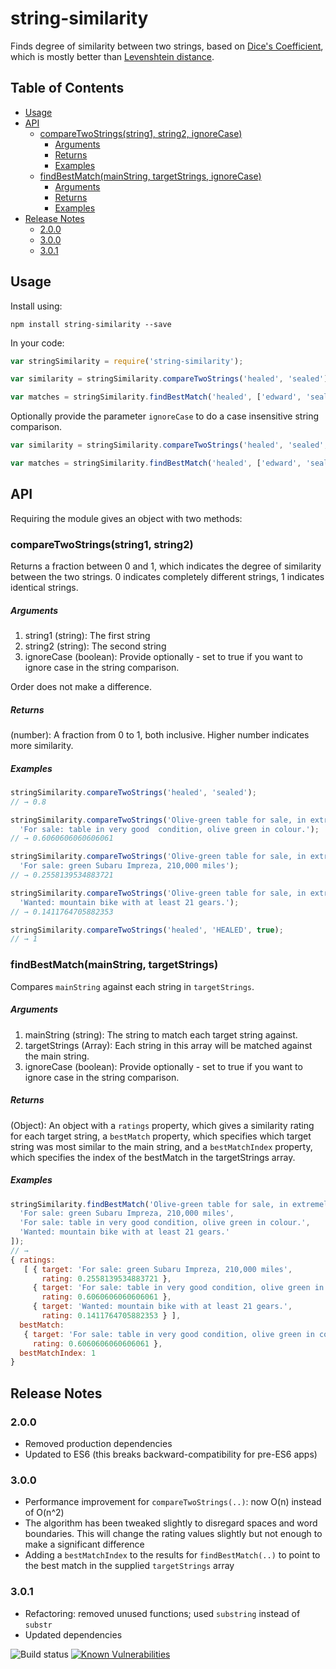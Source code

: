string-similarity
=================

Finds degree of similarity between two strings, based on [Dice's Coefficient](http://en.wikipedia.org/wiki/S%C3%B8rensen%E2%80%93Dice_coefficient), which is mostly better than [Levenshtein distance](http://en.wikipedia.org/wiki/Levenshtein_distance).

## Table of Contents

* [Usage](#usage)
* [API](#api)
    * [compareTwoStrings(string1, string2, ignoreCase)](#comparetwostringsstring1-string2)
        * [Arguments](#arguments)
        * [Returns](#returns)
        * [Examples](#examples)
    * [findBestMatch(mainString, targetStrings, ignoreCase)](#findbestmatchmainstring-targetstrings)
        * [Arguments](#arguments-1)
        * [Returns](#returns-1)
        * [Examples](#examples-1)
* [Release Notes](#release-notes)
    * [2.0.0](#200)
    * [3.0.0](#300)
    * [3.0.1](#301)


## Usage
Install using:

```shell
npm install string-similarity --save
```

In your code:

```javascript
var stringSimilarity = require('string-similarity');

var similarity = stringSimilarity.compareTwoStrings('healed', 'sealed'); 

var matches = stringSimilarity.findBestMatch('healed', ['edward', 'sealed', 'theatre']);
```

Optionally provide the parameter `ignoreCase` to do a case insensitive string comparison.
```javascript
var similarity = stringSimilarity.compareTwoStrings('healed', 'sealed', true); 

var matches = stringSimilarity.findBestMatch('healed', ['edward', 'sealed', 'theatre'], true);
```
## API

Requiring the module gives an object with two methods:

### compareTwoStrings(string1, string2)

Returns a fraction between 0 and 1, which indicates the degree of similarity between the two strings. 0 indicates completely different strings, 1 indicates identical strings.

##### Arguments
  
1. string1 (string): The first string
2. string2 (string): The second string
3. ignoreCase (boolean): Provide optionally - set to true if you want to ignore case in the string comparison.
  
Order does not make a difference.
  
##### Returns
  
(number): A fraction from 0 to 1, both inclusive. Higher number indicates more similarity.

##### Examples
  
```javascript
stringSimilarity.compareTwoStrings('healed', 'sealed');
// → 0.8

stringSimilarity.compareTwoStrings('Olive-green table for sale, in extremely good condition.', 
  'For sale: table in very good  condition, olive green in colour.');
// → 0.6060606060606061

stringSimilarity.compareTwoStrings('Olive-green table for sale, in extremely good condition.', 
  'For sale: green Subaru Impreza, 210,000 miles');
// → 0.2558139534883721

stringSimilarity.compareTwoStrings('Olive-green table for sale, in extremely good condition.', 
  'Wanted: mountain bike with at least 21 gears.');
// → 0.1411764705882353

stringSimilarity.compareTwoStrings('healed', 'HEALED', true);
// → 1
```

### findBestMatch(mainString, targetStrings)

Compares `mainString` against each string in `targetStrings`.

##### Arguments

1. mainString (string): The string to match each target string against.
2. targetStrings (Array): Each string in this array will be matched against the main string.
3. ignoreCase (boolean): Provide optionally - set to true if you want to ignore case in the string comparison.

##### Returns
(Object): An object with a `ratings` property, which gives a similarity rating for each target string, a `bestMatch` property, which specifies which target string was most similar to the main string, and a `bestMatchIndex` property, which specifies the index of the bestMatch in the targetStrings array.

##### Examples
```javascript
stringSimilarity.findBestMatch('Olive-green table for sale, in extremely good condition.', [
  'For sale: green Subaru Impreza, 210,000 miles', 
  'For sale: table in very good condition, olive green in colour.', 
  'Wanted: mountain bike with at least 21 gears.'
]);
// → 
{ ratings:
   [ { target: 'For sale: green Subaru Impreza, 210,000 miles',
       rating: 0.2558139534883721 },
     { target: 'For sale: table in very good condition, olive green in colour.',
       rating: 0.6060606060606061 },
     { target: 'Wanted: mountain bike with at least 21 gears.',
       rating: 0.1411764705882353 } ],
  bestMatch:
   { target: 'For sale: table in very good condition, olive green in colour.',
     rating: 0.6060606060606061 },
  bestMatchIndex: 1 
}
```

## Release Notes

### 2.0.0
* Removed production dependencies
* Updated to ES6 (this breaks backward-compatibility for pre-ES6 apps)

### 3.0.0
* Performance improvement for `compareTwoStrings(..)`: now O(n) instead of O(n^2)
* The algorithm has been tweaked slightly to disregard spaces and word boundaries. This will change the rating values slightly but not enough to make a significant difference
* Adding a `bestMatchIndex` to the results for `findBestMatch(..)` to point to the best match in the supplied `targetStrings` array

### 3.0.1
* Refactoring: removed unused functions; used `substring` instead of `substr`
* Updated dependencies

![Build status](https://codeship.com/projects/2aa453d0-0959-0134-8a76-4abcb29fe9b4/status?branch=master)
[![Known Vulnerabilities](https://snyk.io/test/github/aceakash/string-similarity/badge.svg)](https://snyk.io/test/github/aceakash/string-similarity)
